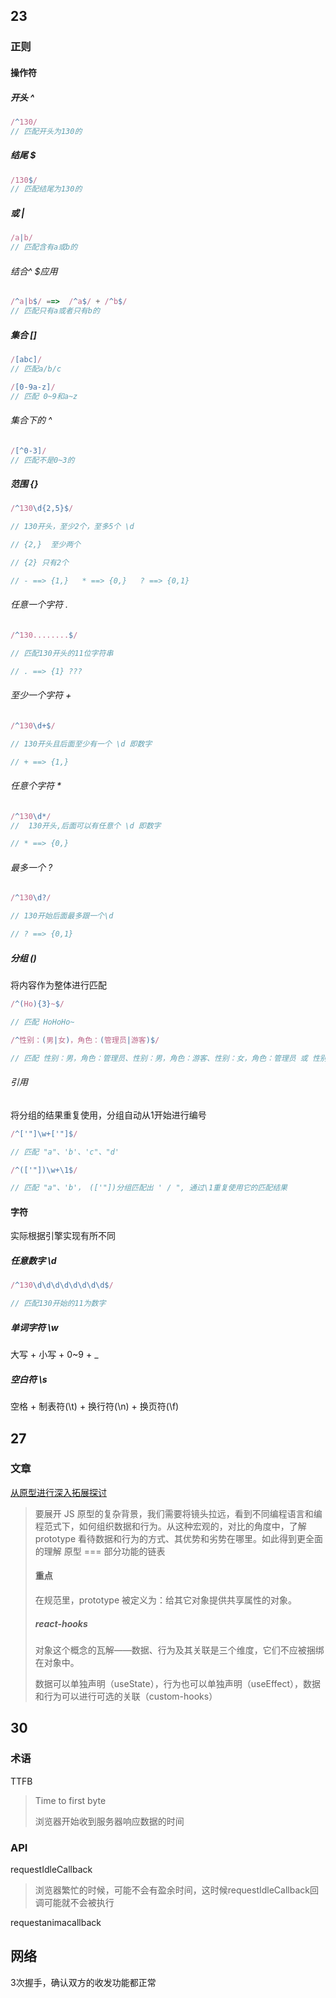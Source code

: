 ## 23

### 正则

#### 操作符

##### 开头 ^
```js
/^130/
// 匹配开头为130的
```

##### 结尾 $

```js
/130$/
// 匹配结尾为130的
```



##### 或 |
```js
/a|b/
// 匹配含有a或b的
```



###### 结合^ $应用

```js
/^a|b$/ ==>  /^a$/ + /^b$/
// 匹配只有a或者只有b的
```



##### 集合 []

```js
/[abc]/
// 匹配a/b/c

/[0-9a-z]/
// 匹配 0~9和a~z
```



###### 集合下的 ^

```js
/[^0-3]/
// 匹配不是0~3的
```



##### 范围 {}

```js
/^130\d{2,5}$/

// 130开头，至少2个，至多5个 \d

// {2,}  至少两个

// {2} 只有2个

// - ==> {1,}   * ==> {0,}   ? ==> {0,1}
```



###### 任意一个字符 .

```js
/^130........$/

// 匹配130开头的11位字符串

// . ==> {1} ???
```



###### 至少一个字符 +

```js
/^130\d+$/

// 130开头且后面至少有一个 \d 即数字

// + ==> {1,} 


```

###### 任意个字符 *

```js
/^130\d*/
//  130开头,后面可以有任意个 \d 即数字

// * ==> {0,}
```



###### 最多一个 ?

```js
/^130\d?/

// 130开始后面最多跟一个\d

// ? ==> {0,1}
```



##### 分组 ()
将内容作为整体进行匹配

```js
/^(Ho){3}~$/ 

// 匹配 HoHoHo~

/^性别：(男|女)，角色：(管理员|游客)$/

// 匹配 性别：男，角色：管理员、性别：男，角色：游客、性别：女，角色：管理员 或 性别：女，角色：游客。
```



###### 引用
将分组的结果重复使用，分组自动从1开始进行编号

```js
/^['"]\w+['"]$/

// 匹配 "a"、'b'、'c"、"d'

/^(['"])\w+\1$/

// 匹配 "a"、'b'， (['"])分组匹配出 ' / ", 通过\1重复使用它的匹配结果
```



#### 字符
实际根据引擎实现有所不同

##### 任意数字 \d

```js
/^130\d\d\d\d\d\d\d\d$/

// 匹配130开始的11为数字
```



##### 单词字符 \w
大写 + 小写 + 0~9 + _



##### 空白符 \s
空格 + 制表符(\t) + 换行符(\n) + 换页符(\f)



## 27

### 文章

[从原型进行深入拓展探讨](https://zhuanlan.zhihu.com/p/87667349?utm_source=qq&utm_medium=social&utm_oi=583565170786308096)
> 要展开 JS 原型的复杂背景，我们需要将镜头拉远，看到不同编程语言和编程范式下，如何组织数据和行为。从这种宏观的，对比的角度中，了解 prototype 看待数据和行为的方式、其优势和劣势在哪里。如此得到更全面的理解
> 原型 === 部分功能的链表
>
> 
>
> #### 重点
>
> 在规范里，prototype 被定义为：给其它对象提供共享属性的对象。
>
> 
>
> ##### react-hooks
>
> 对象这个概念的瓦解——数据、行为及其关联是三个维度，它们不应被捆绑在对象中。
>
> 数据可以单独声明（useState），行为也可以单独声明（useEffect），数据和行为可以进行可选的关联（custom-hooks）
>



## 30

### 术语



TTFB
> Time to   first byte 
>
> 浏览器开始收到服务器响应数据的时间



### API



requestIdleCallback

> 浏览器繁忙的时候，可能不会有盈余时间，这时候requestIdleCallback回调可能就不会被执行

requestanimacallback





## 网络

3次握手，确认双方的收发功能都正常

